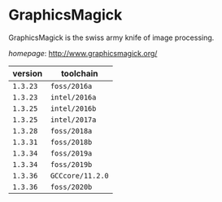 # GraphicsMagick

GraphicsMagick is the swiss army knife of image processing.

*homepage*: <http://www.graphicsmagick.org/>

version | toolchain
--------|----------
``1.3.23`` | ``foss/2016a``
``1.3.23`` | ``intel/2016a``
``1.3.25`` | ``intel/2016b``
``1.3.25`` | ``intel/2017a``
``1.3.28`` | ``foss/2018a``
``1.3.31`` | ``foss/2018b``
``1.3.34`` | ``foss/2019a``
``1.3.34`` | ``foss/2019b``
``1.3.36`` | ``GCCcore/11.2.0``
``1.3.36`` | ``foss/2020b``
